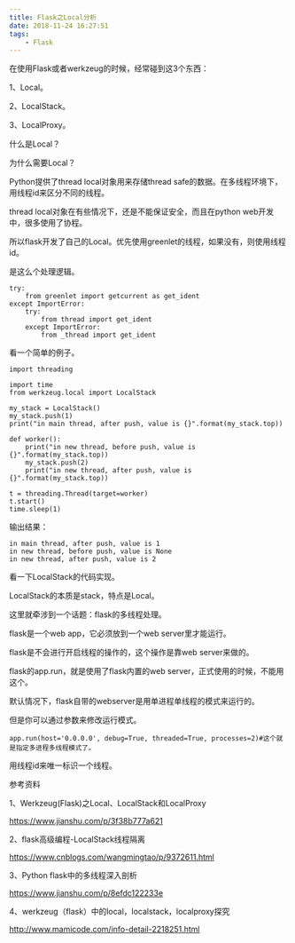 ```yaml
---
title: Flask之Local分析
date: 2018-11-24 16:27:51
tags:
	- Flask
---
```




在使用Flask或者werkzeug的时候，经常碰到这3个东西：

1、Local。

2、LocalStack。

3、LocalProxy。

什么是Local？

为什么需要Local？

Python提供了thread local对象用来存储thread safe的数据。在多线程环境下，用线程id来区分不同的线程。

thread local对象在有些情况下，还是不能保证安全，而且在python web开发中，很多使用了协程。

所以flask开发了自己的Local。优先使用greenlet的线程，如果没有，则使用线程id。

是这么个处理逻辑。

```
try:
    from greenlet import getcurrent as get_ident
except ImportError:
    try:
        from thread import get_ident
    except ImportError:
        from _thread import get_ident
```



看一个简单的例子。

```
import threading

import time
from werkzeug.local import LocalStack

my_stack = LocalStack()
my_stack.push(1)
print("in main thread, after push, value is {}".format(my_stack.top))

def worker():
    print("in new thread, before push, value is {}".format(my_stack.top))
    my_stack.push(2)
    print("in new thread, after push, value is {}".format(my_stack.top))

t = threading.Thread(target=worker)
t.start()
time.sleep(1)
```

输出结果：

```
in main thread, after push, value is 1
in new thread, before push, value is None
in new thread, after push, value is 2
```



看一下LocalStack的代码实现。

LocalStack的本质是stack，特点是Local。



这里就牵涉到一个话题：flask的多线程处理。

flask是一个web app，它必须放到一个web server里才能运行。

flask是不会进行开启线程的操作的，这个操作是靠web server来做的。

flask的app.run，就是使用了flask内置的web server，正式使用的时候，不能用这个。

默认情况下，flask自带的webserver是用单进程单线程的模式来运行的。

但是你可以通过参数来修改运行模式。

```
app.run(host='0.0.0.0', debug=True, threaded=True, processes=2)#这个就是指定多进程多线程模式了。
```

用线程id来唯一标识一个线程。



参考资料

1、Werkzeug(Flask)之Local、LocalStack和LocalProxy

https://www.jianshu.com/p/3f38b777a621

2、flask高级编程-LocalStack线程隔离

https://www.cnblogs.com/wangmingtao/p/9372611.html

3、Python flask中的多线程深入剖析

https://www.jianshu.com/p/8efdc122233e

4、werkzeug（flask）中的local，localstack，localproxy探究

http://www.mamicode.com/info-detail-2218251.html
